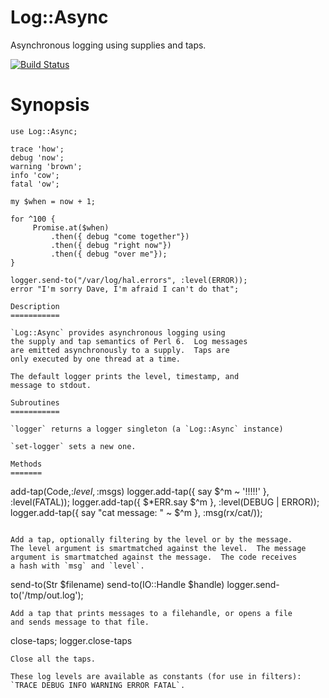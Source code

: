 Log::Async
==========
Asynchronous logging using supplies and taps.

[![Build Status](https://travis-ci.org/bduggan/p6-log-async.svg)](https://travis-ci.org/bduggan/p6-log-async)

Synopsis
========

```
use Log::Async;

trace 'how';
debug 'now';
warning 'brown';
info 'cow';
fatal 'ow';

my $when = now + 1;

for ^100 {
     Promise.at($when)
         .then({ debug "come together"})
         .then({ debug "right now"})
         .then({ debug "over me"});
}

logger.send-to("/var/log/hal.errors", :level(ERROR));
error "I'm sorry Dave, I'm afraid I can't do that";

Description
===========

`Log::Async` provides asynchronous logging using
the supply and tap semantics of Perl 6.  Log messages
are emitted asynchronously to a supply.  Taps are
only executed by one thread at a time.

The default logger prints the level, timestamp, and
message to stdout.

Subroutines
===========

`logger` returns a logger singleton (a `Log::Async` instance)

`set-logger` sets a new one.

Methods
=======

```
add-tap(Code,:$level,:$msgs)
logger.add-tap({ say $^m<msg> ~ '!!!!!' }, :level(FATAL));
logger.add-tap({ $\*ERR.say $^m<msg> }, :level(DEBUG | ERROR));
logger.add-tap({ say "cat message: " ~ $^m<msg> }, :msg(rx/cat/));
```

Add a tap, optionally filtering by the level or by the message.
The level argument is smartmatched against the level.  The message
argument is smartmatched against the message.  The code receives
a hash with `msg` and `level`.

```
send-to(Str $filename)
send-to(IO::Handle $handle)
logger.send-to('/tmp/out.log');
```
Add a tap that prints messages to a filehandle, or opens a file
and sends message to that file.

```
close-taps;
logger.close-taps
```
Close all the taps.

These log levels are available as constants (for use in filters):
`TRACE DEBUG INFO WARNING ERROR FATAL`.
